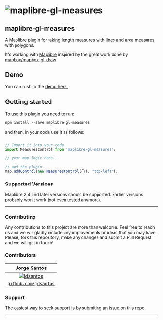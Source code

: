 
![maplibre-gl-measures](https://raw.githubusercontent.com/jdsantos/maplibre-gl-measures/main/docs/screenshot.PNG)
============

## maplibre-gl-measures
A Maplibre plugin for taking length measures with lines and area measures with polygons.

It's working with [Maplibre](http://maplibre.org) inspired by the great work done by [mapbox/mapbox-gl-draw](https://github.com/mapbox/mapbox-gl-draw)

## Demo

You can rush to the [demo here.](https://jdsantos.github.io/demos/maplibre-gl-measures/)


## Getting started

To use this plugin you need to run:

``` js
npm install --save maplibre-gl-measures
```

and then, in your code use it as follows:

``` js

// Import it into your code
import MeasuresControl from 'maplibre-gl-measures';

// your map logic here...

// add the plugin
map.addControl(new MeasuresControl({}), "top-left");


```
### Supported Versions

Maplibre 2.4  and later versions should be supported. Earlier versions probably won\'t work (not even tested anymore).

---

### Contributing

Any contributions to this project are more than welcome. Feel free to reach us and we will gladly include any improvements or ideas that you may have.
Please, fork this repository, make any changes and submit a Pull Request and we will get in touch!

### Contributors

| <a href="http://jdsantos.github.io" target="_blank">**Jorge Santos**</a>
|:---:|
| [![jdsantos](https://avatars1.githubusercontent.com/u/1708961?v=3&s=50)](http://jdsantos.github.io)    | 
| <a href="https://github.com/jdsantos" target="_blank">`github.com/jdsantos`</a>

### Support

The easiest way to seek support is by submiting an issue on this repo.

---